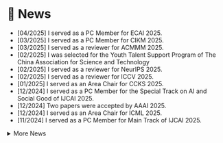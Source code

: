 # 📰 News
- [04/2025] I served as a PC Member for ECAI 2025.
- [03/2025] I served as a PC Member for CIKM 2025.
- [03/2025] I served as a reviewer for ACMMM 2025.
- [02/2025] I was selected for the Youth Talent Support Program of The China Association for Science and Technology
- [02/2025] I served as a reviewer for NeurIPS 2025.
- [02/2025] I served as a reviewer for ICCV 2025.
- [01/2025] I served as an Area Chair for CCKS 2025.
- [12/2024] I served as a PC Member for the Special Track on AI and Social Good of IJCAI 2025.
- [12/2024] Two papers were accepted by AAAI 2025.
- [12/2024] I served as an Area Chair for ICML 2025.
- [11/2024] I served as a PC Member for Main Track of IJCAI 2025.
<details>
  <summary>More News</summary>
  <pre>
 42. [04/2025] I served as a PC Member for ECAI 2025.
 41. [03/2025] I served as a PC Member for CIKM 2025.
 40. [03/2025] I served as a reviewer for ACMMM 2025.
 39. [02/2025] I served as a reviewer for NeurIPS 2025.
 38. [02/2025] I served as a reviewer for ICCV 2025.
 37. [01/2025] I served as an Area Chair for CCKS 2025.
 36. [12/2024] I served as a PC Member for the Special Track on AI and Social Good of IJCAI 2025.
 35. [12/2024] Two papers were accepted by AAAI 2025.
 34. [12/2024] I served as an Area Chair for ICML 2025.
 33. [11/2024] I served as a PC Member for IJCAI 2025.
 32. [11/2024] We won the excellent poster award of CIPS-LMG2024.
 31. [11/2024] I served as a reviewer for CVPR 2025.
 30. [10/2024] I served as a guest editor for the <a style='text-decoration:none;' href='https://www.sciencedirect.com/special-issue/316104/genai-for-information-fusion'>special issue </a> of Information Fusion.
 29. [10/2024] I served as a chair for the intelligent education forum in SMP 2024.
 28. [10/2024] I served as a reviewer for AISTATS 2025.
 27. [09/2024] One paper was accepted by NeurIPS 2024.
 26. [08/2024] I served as a reviewer for ICLR 2025.
 25. [07/2024] I served as a guest editor for the special issue of Electronics (JCR Q2).
 24. [07/2024] One paper was accepted by Neural Networks.
 23. [07/2024] One paper was accepted by 软件学报.
 22. [05/2024] I served as a reviewer for NeurIPS 2024.
 21. [05/2024] One paper was accepted by ICML 2024.
 20. [04/2024] I served as a Program Committee Member for CIKM 2024.
 19. [04/2024] I received the excellent doctoral thesis from Xi'an Jiaotong University
 18. [04/2024] I received funding from the Youth Talent Support Program of the Shaanxi Association for Science and Technology.
 17. [03/2024] The Family Brain White Paper 3.0 that I contributed to was published.
 16. [02/2024] One paper was accepted by IEEE TPAMI.
 15. [01/2024] One paper was accepted by WWW.
 14. [12/2023] I served as a Program Committee Member for IJCAI 2024.
 13. [11/2023] One paper was accepted by IJCV.
 12. [07/2023] I served as a Program Committee Member for AAAI 2024.
 11. [08/2023] I received funding from the National Natural Science Foundation of China Youth Program.
 10. [07/2023] One paper was accepted by IEEE TNNLS.
  9. [02/2023] I served as a Program Committee Member for IJCAI 2023.
  8. [11/2022] The undergraduate students I co-advised to compete in the eighth International College Students' Internet+ Innovation and Entrepreneurship Competition won the gold prize.
  7. [08/2022] I served as Program Committee Member for AAAI 2023.
  6. [07/2022] I received my Ph.D. degree from Xi'an Jiaotong University.
  5. [04/2022] I ended my visiting at National University of Singapore.
  4. [01/2022] I obtained an offer from Huawei Noah's Ark Lab.
  3. [10/2021] I ended the internship at Amazon.
  2. [07/2021] I was an applied scientist intern at Amazon.
  1. [04/2021] I was a visiting scholar at the National University of Singapore.
  </pre>
</details>